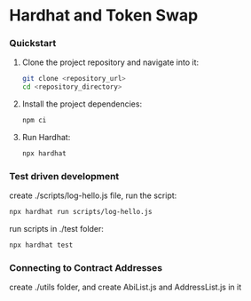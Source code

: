 # Hardhat and Token Swap

### Quickstart

1. Clone the project repository and navigate into it:

   ```sh
   git clone <repository_url>
   cd <repository_directory>
   ```

2. Install the project dependencies:

   ```sh
   npm ci
   ```

3. Run Hardhat:

   ```sh
   npx hardhat
   ```

### Test driven development

create ./scripts/log-hello.js file, run the script:

```sh
npx hardhat run scripts/log-hello.js
```

run scripts in ./test folder:

```sh
npx hardhat test
```

### Connecting to Contract Addresses

create ./utils folder, and create AbiList.js and AddressList.js in it
